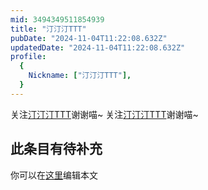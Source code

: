 ```yaml
---
mid: 3494349511854939
title: "汀汀汀TTT"
pubDate: "2024-11-04T11:22:08.632Z"
updatedDate: "2024-11-04T11:22:08.632Z"
profile:
  {
    Nickname: ["汀汀汀TTT"],
  }
---
```


关注[汀汀汀TTT](https://space.bilibili.com/3494349511854939)谢谢喵~ 关注[汀汀汀TTT](https://space.bilibili.com/3494349511854939)谢谢喵~

## 此条目有待补充
你可以在[这里](https://github.com/Yuhanawa/VTuber.ICU-Content/edit/master/v/汀汀汀TTT/index.md)编辑本文
